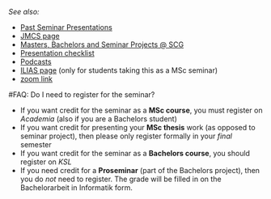 *See also:*

-  [Past Seminar Presentations](%base_url%/wiki/softwarecompositionseminar/pastseminars)
-  [JMCS page](https://mcs.unibnf.ch/courses/seminar-software-composition/)
-  [Masters, Bachelors and Seminar Projects @ SCG](%base_url%/wiki/projects/mastersbachelorsprojects)
-  [Presentation checklist](%base_url%/wiki/howtos/Presentation-checklist)
-  [Podcasts](https://tube.switch.ch/channels/972d8a59)
-  [ILIAS page](https://ilias.unibe.ch/ilias.php?ref_id=2165741&cmd=frameset&cmdClass=ilrepositorygui&cmdNode=114&baseClass=ilrepositorygui) (only for students taking this as a MSc seminar)
-  [zoom link](https://unibe-ch.zoom.us/j/91762150538?pwd=SjdTZUw0ZGNmUFg1SGlVSWl3eWNlUT09)

#FAQ: Do I need to register for the seminar?

-  If you want credit for the seminar as a **MSc course**, you must register on *Academia* (also if you are a Bachelors student)
-  If you want credit for presenting your **MSc thesis** work (as opposed to seminar project), then please only register formally in your *final* semester
-  If you want credit for the seminar as a **Bachelors course**, you should register on *KSL*
-  If you need credit for a **Proseminar** (part of the Bachelors project), then you do *not* need to register. The grade will be filled in on the Bachelorarbeit in Informatik form.
